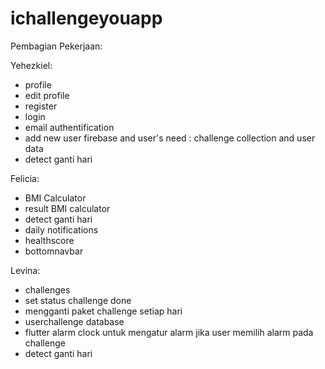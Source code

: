 # ichallengeyouapp

Pembagian Pekerjaan: 

Yehezkiel:
- profile
- edit profile
- register
- login
- email authentification
- add new user firebase and user's need : challenge collection and user data
- detect ganti hari

Felicia:
- BMI Calculator
- result BMI calculator
- detect ganti hari
- daily notifications
- healthscore
- bottomnavbar

Levina:
- challenges
- set status challenge done
- mengganti paket challenge setiap hari 
- userchallenge database
- flutter alarm clock untuk mengatur alarm jika user memilih alarm pada challenge
- detect ganti hari
